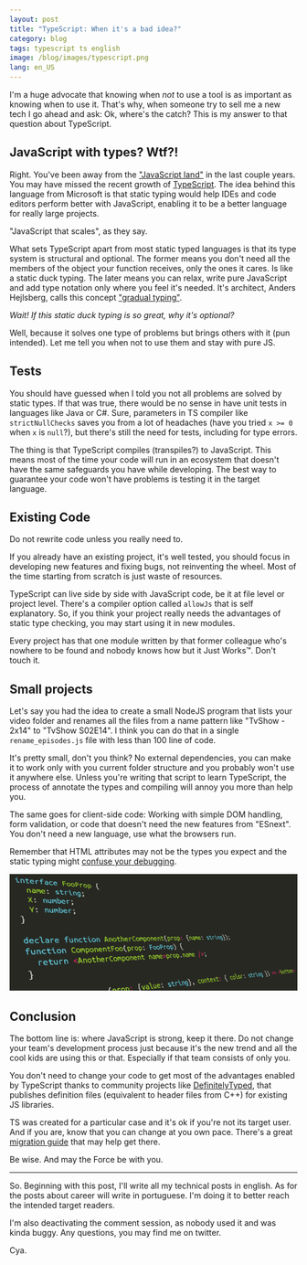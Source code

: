 ```yaml
---
layout: post
title: "TypeScript: When it's a bad idea?"
category: blog
tags: typescript ts english
image: /blog/images/typescript.png
lang: en_US
---
```


I'm a huge advocate that knowing when _not_ to use a tool is as important as knowing when to use it.
That's why, when someone try to sell me a new tech I go ahead and ask: Ok, where's the catch? This
is my answer to that question about TypeScript.

## JavaScript with types? Wtf?!

Right. You've been away from the ["JavaScript land"][js01] in the last couple years. You may have
missed the recent growth of [TypeScript][ts01]. The idea behind this language from Microsoft is that
static typing would help IDEs and code editors perform better with JavaScript, enabling it to be a
better language for really large projects.

"JavaScript that scales", as they say.

What sets TypeScript apart from most static typed languages is that its type system is structural
and optional. The former means you don't need all the members of the object your function receives,
only the ones it cares. Is like a static duck typing. The later means you can relax, write pure
JavaScript and add type notation only where you feel it's needed. It's architect, Anders Hejlsberg,
calls this concept ["gradual typing"][ts02].

_Wait! If this static duck typing is so great, why it's optional?_

Well, because it solves one type of problems but brings others with it (pun intended). Let me tell
you when not to use them and stay with pure JS.

## Tests

You should have guessed when I told you not all problems are solved by static types. If that was
true, there would be no sense in have unit tests in languages like Java or C#. Sure, parameters in
TS compiler like `strictNullChecks` saves you from a lot of headaches (have you tried `x >= 0` when
`x` is `null`?), but there's still the need for tests, including for type errors.

The thing is that TypeScript compiles (transpiles?) to JavaScript. This means most of the time your
code will run in an ecosystem that doesn't have the same safeguards you have while developing. The
best way to guarantee your code won't have problems is testing it in the target language.

## Existing Code

Do not rewrite code unless you really need to.

If you already have an existing project, it's well tested, you should focus in developing new
features and fixing bugs, not reinventing the wheel. Most of the time starting from scratch is just
waste of resources.

TypeScript can live side by side with JavaScript code, be it at file level or project level. There's
a compiler option called `allowJs` that is self explanatory. So, if you think your project really
needs the advantages of static type checking, you may start using it in new modules.

Every project has that one module written by that former colleague who's nowhere to be found and
nobody knows how but it Just Works&trade;. Don't touch it.

## Small projects

Let's say you had the idea to create a small NodeJS program that lists your video folder and renames
all the files from a name pattern like "TvShow - 2x14" to "TvShow S02E14". I think you can do that
in a single `rename_episodes.js` file with less than 100 line of code.

It's pretty small, don't you think? No external dependencies, you can make it to work only with you
current folder structure and you probably won't use it anywhere else. Unless you're writing that
script to learn TypeScript, the process of annotate the types and compiling will annoy you more than
help you.

The same goes for client-side code: Working with simple DOM handling, form validation, or code that
doesn't need the new features from "ESnext". You don't need a new language, use what the browsers
run.

Remember that HTML attributes may not be the types you expect and the static typing might [confuse
your debugging][js02].

![img01]

## Conclusion

The bottom line is: where JavaScript is strong, keep it there. Do not change your team's development
process just because it's the new trend and all the cool kids are using this or that. Especially if
that team consists of only you.

You don't need to change your code to get most of the advantages enabled by TypeScript thanks to
community projects like [DefinitelyTyped][ts03], that publishes definition files (equivalent to
header files from C++) for existing JS libraries.

TS was created for a particular case and it's ok if you're not its target user. And if you are, know
that you can change at you own pace. There's a great [migration guide][ts04] that may help get
there.

Be wise. And may the Force be with you.

---

So. Beginning with this post, I'll write all my technical posts in english. As for the posts about
career will write in portuguese. I'm doing it to better reach the intended target readers.

I'm also deactivating the comment session, as nobody used it and was kinda buggy. Any questions, you
may find me on twitter.

Cya.

[img01]: /blog/images/typescript.png
[js01]:
  https://hackernoon.com/how-it-feels-to-learn-javascript-in-2016-d3a717dd577f
  "How it feels to learn javascript in 2016"
[js02]:
  https://blog.jayway.com/2016/05/06/typescript-web-and-the-illusive-type-safety-advantage/
  "TypeScript, web and the illusive type-safety-advantage"
[ts01]: https://www.typescriptlang.org "TypeScript's official page"
[ts02]:
  https://www.youtube.com/watch?v=O5uaIwM-7pU
  ".NET Rocks! #1460 - TypeScript and Beyond with Anders Hejlsberg"
[ts03]: http://definitelytyped.org/ "DefinitelyTyped project page"
[ts04]:
  https://github.com/Microsoft/TypeScript-React-Conversion-Guide#typescript-react-conversion-guide
  "TypeScript React Conversion Guide"
